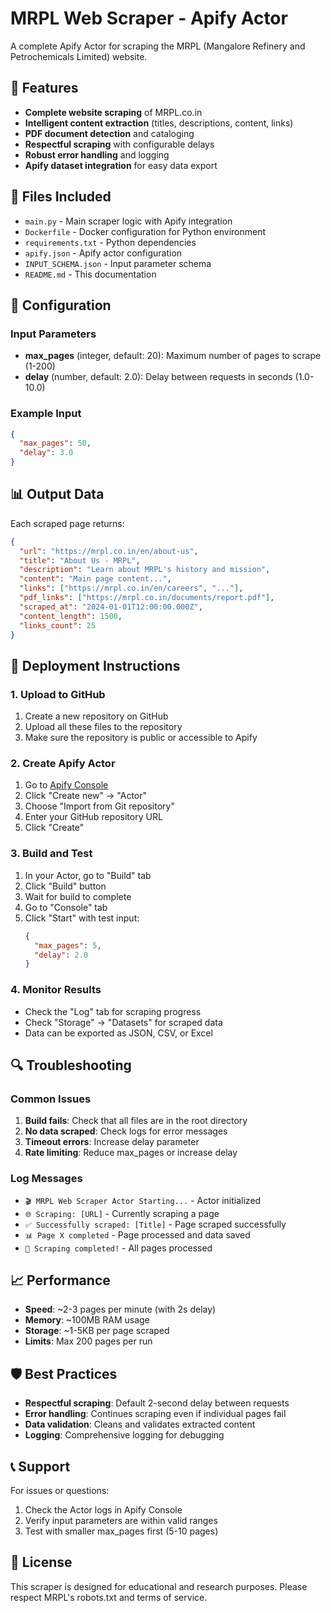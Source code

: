 # MRPL Web Scraper - Apify Actor

A complete Apify Actor for scraping the MRPL (Mangalore Refinery and Petrochemicals Limited) website.

## 🚀 Features

- **Complete website scraping** of MRPL.co.in
- **Intelligent content extraction** (titles, descriptions, content, links)
- **PDF document detection** and cataloging
- **Respectful scraping** with configurable delays
- **Robust error handling** and logging
- **Apify dataset integration** for easy data export

## 📁 Files Included

- `main.py` - Main scraper logic with Apify integration
- `Dockerfile` - Docker configuration for Python environment
- `requirements.txt` - Python dependencies
- `apify.json` - Apify actor configuration
- `INPUT_SCHEMA.json` - Input parameter schema
- `README.md` - This documentation

## 🔧 Configuration

### Input Parameters

- **max_pages** (integer, default: 20): Maximum number of pages to scrape (1-200)
- **delay** (number, default: 2.0): Delay between requests in seconds (1.0-10.0)

### Example Input

```json
{
  "max_pages": 50,
  "delay": 3.0
}
```

## 📊 Output Data

Each scraped page returns:

```json
{
  "url": "https://mrpl.co.in/en/about-us",
  "title": "About Us - MRPL",
  "description": "Learn about MRPL's history and mission",
  "content": "Main page content...",
  "links": ["https://mrpl.co.in/en/careers", "..."],
  "pdf_links": ["https://mrpl.co.in/documents/report.pdf"],
  "scraped_at": "2024-01-01T12:00:00.000Z",
  "content_length": 1500,
  "links_count": 25
}
```

## 🚀 Deployment Instructions

### 1. Upload to GitHub

1. Create a new repository on GitHub
2. Upload all these files to the repository
3. Make sure the repository is public or accessible to Apify

### 2. Create Apify Actor

1. Go to [Apify Console](https://console.apify.com/)
2. Click "Create new" → "Actor"
3. Choose "Import from Git repository"
4. Enter your GitHub repository URL
5. Click "Create"

### 3. Build and Test

1. In your Actor, go to "Build" tab
2. Click "Build" button
3. Wait for build to complete
4. Go to "Console" tab
5. Click "Start" with test input:
   ```json
   {
     "max_pages": 5,
     "delay": 2.0
   }
   ```

### 4. Monitor Results

- Check the "Log" tab for scraping progress
- Check "Storage" → "Datasets" for scraped data
- Data can be exported as JSON, CSV, or Excel

## 🔍 Troubleshooting

### Common Issues

1. **Build fails**: Check that all files are in the root directory
2. **No data scraped**: Check logs for error messages
3. **Timeout errors**: Increase delay parameter
4. **Rate limiting**: Reduce max_pages or increase delay

### Log Messages

- `🎬 MRPL Web Scraper Actor Starting...` - Actor initialized
- `🌐 Scraping: [URL]` - Currently scraping a page
- `✅ Successfully scraped: [Title]` - Page scraped successfully
- `📊 Page X completed` - Page processed and data saved
- `🏁 Scraping completed!` - All pages processed

## 📈 Performance

- **Speed**: ~2-3 pages per minute (with 2s delay)
- **Memory**: ~100MB RAM usage
- **Storage**: ~1-5KB per page scraped
- **Limits**: Max 200 pages per run

## 🛡️ Best Practices

- **Respectful scraping**: Default 2-second delay between requests
- **Error handling**: Continues scraping even if individual pages fail
- **Data validation**: Cleans and validates extracted content
- **Logging**: Comprehensive logging for debugging

## 📞 Support

For issues or questions:
1. Check the Actor logs in Apify Console
2. Verify input parameters are within valid ranges
3. Test with smaller max_pages first (5-10 pages)

## 📄 License

This scraper is designed for educational and research purposes. Please respect MRPL's robots.txt and terms of service.

